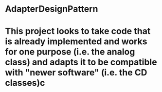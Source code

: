 # AdapterDesignPattern

# This project looks to take code that is already implemented and works for one purpose (i.e. the analog class) and adapts it to be compatible with "newer software" (i.e. the CD classes)c
